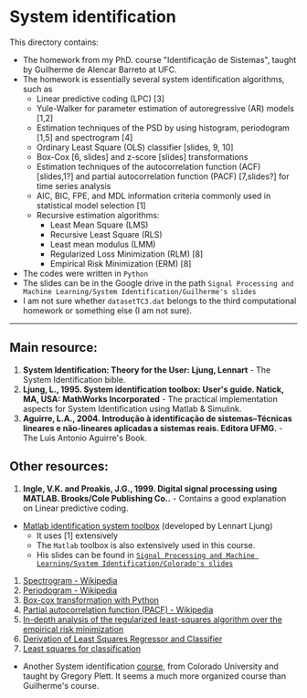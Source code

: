# System identification

This directory contains:
- The homework from my PhD. course "Identificação de Sistemas", taught by Guilherme de Alencar Barreto at UFC.
- The homework is essentially several system identification algorithms, such as
    - Linear predictive coding (LPC) [3]
    - Yule-Walker for parameter estimation of autoregressive (AR) models [1,2]
    - Estimation techniques of the PSD by using histogram, periodogram [1,5] and spectrogram [4]
    - Ordinary Least Square (OLS) classifier [slides, 9, 10]
    - Box-Cox [6, slides] and z-score [slides] transformations
    - Estimation techniques of the autocorrelation function (ACF) [slides,1?] and partial autocorrelation function (PACF) [7,slides?] for time series analysis
    - AIC, BIC, FPE, and MDL information criteria commonly used in statistical model selection [1]
    - Recursive estimation algorithms:
        - Least Mean Square (LMS)
        - Recursive Least Square (RLS)
        - Least mean modulus (LMM)
        - Regularized Loss Minimization (RLM) [8]
        - Empirical Risk Minimization (ERM) [8]
- The codes were written in `Python`
- The slides can be in the Google drive in the path `Signal Processing and Machine Learning/System Identification/Guilherme's slides`
- I am not sure whether `datasetTC3.dat` belongs to the third computational homework or something else (I am not sure).


---
## Main resource:
1. **System Identification: Theory for the User: Ljung, Lennart** - The System Identification bible.
2. **Ljung, L., 1995. System identification toolbox: User's guide. Natick, MA, USA: MathWorks Incorporated** - The practical implementation aspects for System Identification using Matlab & Simulink.
1. **Aguirre, L.A., 2004. Introdução à identificação de sistemas–Técnicas lineares e não-lineares aplicadas a sistemas reais. Editora UFMG.** - The Luis Antonio Aguirre's Book.

## Other resources:
1. **Ingle, V.K. and Proakis, J.G., 1999. Digital signal processing using MATLAB. Brooks/Cole Publishing Co..** - Contains a good explanation on Linear predictive coding.
- [Matlab identification system toolbox](https://www.mathworks.com/videos/lennart-ljung-on-system-identification-toolbox-advice-for-beginners-96988.html) (developed by Lennart Ljung)
    - It uses [1] extensively
    - The `Matlab` toolbox is also extensively used in this course.
    - His slides can be found in [`Signal Processing and Machine Learning/System Identification/Colorado's slides`](https://drive.google.com/drive/folders/1CpVOSYmcbwPrMXsJcpOq-4WFjBhq8Tit?usp=drive_link)
1. [Spectrogram - Wikipedia](https://en.wikipedia.org/wiki/Spectrogram)
1. [Periodogram - Wikipedia](https://en.wikipedia.org/wiki/Periodogram)
1. [Box-cox transformation with Python](https://builtin.com/data-science/box-cox-transformation-target-variable)
1. [Partial autocorrelation function (PACF) - Wikipedia](https://en.wikipedia.org/wiki/Partial_autocorrelation_function)
1. [In-depth analysis of the regularized least-squares algorithm over the empirical risk minimization](https://towardsdatascience.com/in-depth-analysis-of-the-regularized-least-squares-algorithm-over-the-empirical-risk-minimization-729a1433447f)
1. [Derivation of Least Squares Regressor and Classifier](https://towardsdatascience.com/derivation-of-least-squares-regressor-and-classifier-708be1358fe9?gi=e125c07c46de)
1. [Least squares for classification](https://notesonai.com/Least+squares+for+classification)
- Another System identification [course](http://mocha-java.uccs.edu/ECE5560/index.html), from Colorado University and taught by Gregory Plett. It seems a much more organized course than Guilherme's course.

